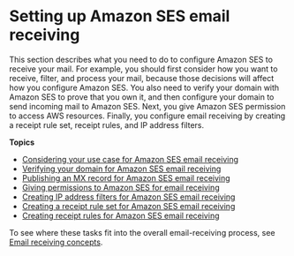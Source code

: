 # Setting up Amazon SES email receiving<a name="receiving-email-setting-up"></a>

This section describes what you need to do to configure Amazon SES to receive your mail\. For example, you should first consider how you want to receive, filter, and process your mail, because those decisions will affect how you configure Amazon SES\. You also need to verify your domain with Amazon SES to prove that you own it, and then configure your domain to send incoming mail to Amazon SES\. Next, you give Amazon SES permission to access AWS resources\. Finally, you configure email receiving by creating a receipt rule set, receipt rules, and IP address filters\.

**Topics**
+ [Considering your use case for Amazon SES email receiving](receiving-email-consider-use-case.md)
+ [Verifying your domain for Amazon SES email receiving](receiving-email-verification.md)
+ [Publishing an MX record for Amazon SES email receiving](receiving-email-mx-record.md)
+ [Giving permissions to Amazon SES for email receiving](receiving-email-permissions.md)
+ [Creating IP address filters for Amazon SES email receiving](receiving-email-ip-filters.md)
+ [Creating a receipt rule set for Amazon SES email receiving](receiving-email-receipt-rule-set.md)
+ [Creating receipt rules for Amazon SES email receiving](receiving-email-receipt-rules.md)

To see where these tasks fit into the overall email\-receiving process, see [Email receiving concepts](receiving-email-concepts.md)\.
